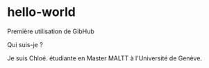 # hello-world
Première utilisation de GibHub 

Qui suis-je ?

Je suis Chloé. étudiante en Master MALTT à l'Université de Genève. 
